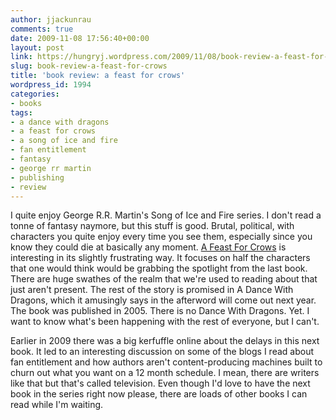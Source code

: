 ```yaml
---
author: jjackunrau
comments: true
date: 2009-11-08 17:56:40+00:00
layout: post
link: https://hungryj.wordpress.com/2009/11/08/book-review-a-feast-for-crows/
slug: book-review-a-feast-for-crows
title: 'book review: a feast for crows'
wordpress_id: 1994
categories:
- books
tags:
- a dance with dragons
- a feast for crows
- a song of ice and fire
- fan entitlement
- fantasy
- george rr martin
- publishing
- review
---
```


I quite enjoy George R.R. Martin's Song of Ice and Fire series. I don't read a tonne of fantasy naymore, but this stuff is good. Brutal, political, with characters you quite enjoy every time you see them, especially since you know they could die at basically any moment. [A Feast For Crows](http://www.amazon.ca/Feast-Crows-George-R-R-Martin/dp/055358202X/) is interesting in its slightly frustrating way. It focuses on half the characters that one would think would be grabbing the spotlight from the last book. There are huge swathes of the realm that we're used to reading about that just aren't present. The rest of the story is promised in A Dance With Dragons, which it amusingly says in the afterword will come out next year. The book was published in 2005. There is no Dance With Dragons. Yet. I want to know what's been happening with the rest of everyone, but I can't.

Earlier in 2009 there was a big kerfuffle online about the delays in this next book. It led to an interesting discussion on some of the blogs I read about fan entitlement and how authors aren't content-producing machines built to churn out what you want on a 12 month schedule. I mean, there are writers like that but that's called television. Even though I'd love to have the next book in the series right now please, there are loads of other books I can read while I'm waiting.
